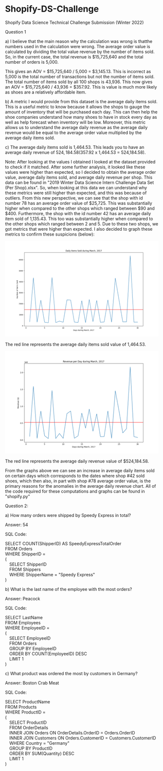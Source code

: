 # Shopify-DS-Challenge
Shopify Data Science Technical Challenge Submission (Winter 2022)

Question 1

a) I believe that the main reason why the calculation was wrong is thatthe numbers used in the calculation were wrong. The average order value is calculated by dividing
the total value revenue by the number of items sold. So, in the current case, the total revenue is $15,725,640 and the total number of orders is 5,000.

This gives an AOV = $15,725,640 / 5,000 = $3,145.13. This is incorrect as 5,000 is the total number of transactions but not the number of items sold. 
The total number of items sold by all 100 shops is 43,936. This now gives an AOV = $15,725,640 / 43,936 = $357.92. 
This is value is much more likely as shoes are a relatively affordable item.

b) A metric I would provide from this dataset is the average daily items sold. This is a useful metric to know because it allows the shops to gauge the amount of inventory that will be purchased each day. This can then help the shoe companies understand how many shoes to have in stock every day as well as help forecast when inventory will be low. Moreover, this metric allows us to understand the average daily revenue as the average daily revenue would be equal to the average order value multiplied by the average daily items sold.

c) The average daily items sold is 1,464.53. This leads you to have an average daily revenue of $524,184.58 ($357.92 x 1,464.53 = 524,184.58).

Note: After looking at the values I obtained I looked at the dataset provided to check if it matched. After some further analysis, it looked like these values were higher than expected, so I decided to obtain the average order value, average daily items sold, and average daily revenue per shop. This data can be found in "2019 Winter Data Science Intern Challenge Data Set (Per Shop).xlsx". So, when looking at this data we can understand why these metrics were still higher than expected, and this was because of outliers. From this new perspective, we can see that the shop with id number 78 has an average order value of $25,725. This was substantially higher when compared to the other shops which ranged between $90 and $400. Furthermore, the shop with the id number 42 has an average daily item sold of 1,135.43. This too was substantially higher when compared to the other shops which ranged between 2 and 5. Due to these two shops, we got metrics that were higher than expected. I also decided to graph these metrics to confirm these suspicions (below):

<img src="https://github.com/jaykodes/Shopify-DS-Challenge/blob/main/daily_items.png">

The red line represents the average daily items sold value of 1,464.53.

<img src="https://github.com/jaykodes/Shopify-DS-Challenge/blob/main/daily_revenue.png">

The red line represents the average daily revenue value of $524,184.58.

From the graphs above we can see an increase in average daily items sold on certain days which corresponds to the dates where shop #42 sold shoes, which then also, in part with shop #78 average order value, is the primary reasons for the anomalies in the average daily revenue chart. All of the code required for these computations and graphs can be found in "shopify.py"

Question 2:

a) How many orders were shipped by Speedy Express in total?

Answer: 54

SQL Code: 

SELECT COUNT(ShipperID) AS SpeedyExpressTotalOrder<br>
FROM Orders<br>
WHERE ShipperID =<br>
(<br>
&emsp;SELECT ShipperID<br>
&emsp;FROM Shippers<br>
&emsp;WHERE ShipperName = "Speedy Express"<br>
)<br>

b) What is the last name of the employee with the most orders?

Answer: Peacock

SQL Code:

SELECT LastName<br>
FROM Employees<br>
WHERE EmployeeID =<br> 
(<br>
&emsp;SELECT EmployeeID<br>
&emsp;FROM Orders<br>
&emsp;GROUP BY EmployeeID<br>
&emsp;ORDER BY COUNT(EmployeeID) DESC<br>
&emsp;LIMIT 1<br>
)<br>

c) What product was ordered the most by customers in Germany?

Answer: Boston Crab Meat

SQL Code:

SELECT ProductName<br>
FROM Products<br>
WHERE ProductID =<br>
(<br>
&emsp;SELECT ProductID<br>
&emsp;FROM OrderDetails<br>
&emsp;INNER JOIN Orders ON OrderDetails.OrderID = Orders.OrderID<br>
&emsp;INNER JOIN Customers ON Orders.CustomerID = Customers.CustomerID<br>
&emsp;WHERE Country = "Germany"<br>
&emsp;GROUP BY ProductID<br>
&emsp;ORDER BY SUM(Quantity) DESC<br>
&emsp;LIMIT 1<br>
)<br>
